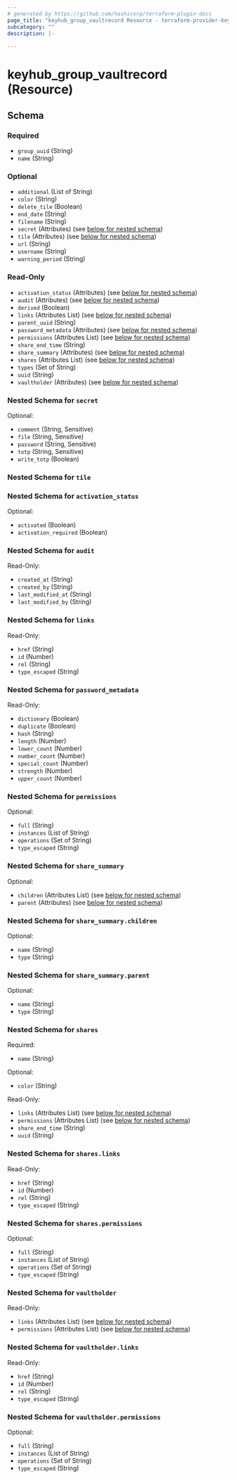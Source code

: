 ```yaml
---
# generated by https://github.com/hashicorp/terraform-plugin-docs
page_title: "keyhub_group_vaultrecord Resource - terraform-provider-keyhub"
subcategory: ""
description: |-
  
---
```


# keyhub_group_vaultrecord (Resource)





<!-- schema generated by tfplugindocs -->
## Schema

### Required

- `group_uuid` (String)
- `name` (String)

### Optional

- `additional` (List of String)
- `color` (String)
- `delete_tile` (Boolean)
- `end_date` (String)
- `filename` (String)
- `secret` (Attributes) (see [below for nested schema](#nestedatt--secret))
- `tile` (Attributes) (see [below for nested schema](#nestedatt--tile))
- `url` (String)
- `username` (String)
- `warning_period` (String)

### Read-Only

- `activation_status` (Attributes) (see [below for nested schema](#nestedatt--activation_status))
- `audit` (Attributes) (see [below for nested schema](#nestedatt--audit))
- `derived` (Boolean)
- `links` (Attributes List) (see [below for nested schema](#nestedatt--links))
- `parent_uuid` (String)
- `password_metadata` (Attributes) (see [below for nested schema](#nestedatt--password_metadata))
- `permissions` (Attributes List) (see [below for nested schema](#nestedatt--permissions))
- `share_end_time` (String)
- `share_summary` (Attributes) (see [below for nested schema](#nestedatt--share_summary))
- `shares` (Attributes List) (see [below for nested schema](#nestedatt--shares))
- `types` (Set of String)
- `uuid` (String)
- `vaultholder` (Attributes) (see [below for nested schema](#nestedatt--vaultholder))

<a id="nestedatt--secret"></a>
### Nested Schema for `secret`

Optional:

- `comment` (String, Sensitive)
- `file` (String, Sensitive)
- `password` (String, Sensitive)
- `totp` (String, Sensitive)
- `write_totp` (Boolean)


<a id="nestedatt--tile"></a>
### Nested Schema for `tile`


<a id="nestedatt--activation_status"></a>
### Nested Schema for `activation_status`

Optional:

- `activated` (Boolean)
- `activation_required` (Boolean)


<a id="nestedatt--audit"></a>
### Nested Schema for `audit`

Read-Only:

- `created_at` (String)
- `created_by` (String)
- `last_modified_at` (String)
- `last_modified_by` (String)


<a id="nestedatt--links"></a>
### Nested Schema for `links`

Read-Only:

- `href` (String)
- `id` (Number)
- `rel` (String)
- `type_escaped` (String)


<a id="nestedatt--password_metadata"></a>
### Nested Schema for `password_metadata`

Read-Only:

- `dictionary` (Boolean)
- `duplicate` (Boolean)
- `hash` (String)
- `length` (Number)
- `lower_count` (Number)
- `number_count` (Number)
- `special_count` (Number)
- `strength` (Number)
- `upper_count` (Number)


<a id="nestedatt--permissions"></a>
### Nested Schema for `permissions`

Optional:

- `full` (String)
- `instances` (List of String)
- `operations` (Set of String)
- `type_escaped` (String)


<a id="nestedatt--share_summary"></a>
### Nested Schema for `share_summary`

Optional:

- `children` (Attributes List) (see [below for nested schema](#nestedatt--share_summary--children))
- `parent` (Attributes) (see [below for nested schema](#nestedatt--share_summary--parent))

<a id="nestedatt--share_summary--children"></a>
### Nested Schema for `share_summary.children`

Optional:

- `name` (String)
- `type` (String)


<a id="nestedatt--share_summary--parent"></a>
### Nested Schema for `share_summary.parent`

Optional:

- `name` (String)
- `type` (String)



<a id="nestedatt--shares"></a>
### Nested Schema for `shares`

Required:

- `name` (String)

Optional:

- `color` (String)

Read-Only:

- `links` (Attributes List) (see [below for nested schema](#nestedatt--shares--links))
- `permissions` (Attributes List) (see [below for nested schema](#nestedatt--shares--permissions))
- `share_end_time` (String)
- `uuid` (String)

<a id="nestedatt--shares--links"></a>
### Nested Schema for `shares.links`

Read-Only:

- `href` (String)
- `id` (Number)
- `rel` (String)
- `type_escaped` (String)


<a id="nestedatt--shares--permissions"></a>
### Nested Schema for `shares.permissions`

Optional:

- `full` (String)
- `instances` (List of String)
- `operations` (Set of String)
- `type_escaped` (String)



<a id="nestedatt--vaultholder"></a>
### Nested Schema for `vaultholder`

Read-Only:

- `links` (Attributes List) (see [below for nested schema](#nestedatt--vaultholder--links))
- `permissions` (Attributes List) (see [below for nested schema](#nestedatt--vaultholder--permissions))

<a id="nestedatt--vaultholder--links"></a>
### Nested Schema for `vaultholder.links`

Read-Only:

- `href` (String)
- `id` (Number)
- `rel` (String)
- `type_escaped` (String)


<a id="nestedatt--vaultholder--permissions"></a>
### Nested Schema for `vaultholder.permissions`

Optional:

- `full` (String)
- `instances` (List of String)
- `operations` (Set of String)
- `type_escaped` (String)
